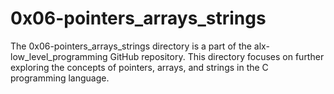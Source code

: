 # 0x06-pointers_arrays_strings
The 0x06-pointers_arrays_strings directory is a part of the alx-low_level_programming GitHub repository. This directory focuses on further exploring the concepts of pointers, arrays, and strings in the C programming language.
